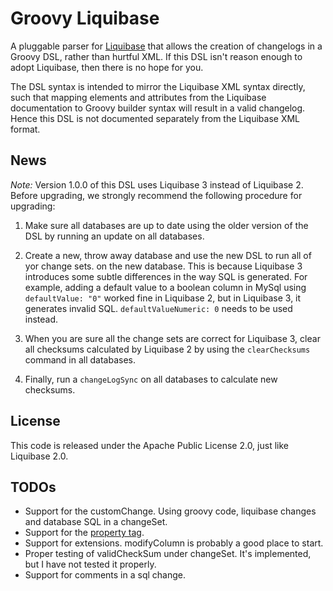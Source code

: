# Groovy Liquibase
A pluggable parser for [Liquibase](http://liquibase.org) that allows the creation of changelogs in a Groovy DSL, rather than hurtful XML. If this DSL isn't reason enough to adopt Liquibase, then there is no hope for you.

The DSL syntax is intended to mirror the Liquibase XML syntax directly, such that mapping elements and attributes from the Liquibase documentation to Groovy builder syntax will result in a valid changelog. Hence this DSL is not documented separately from the Liquibase XML format.

## News
*Note:* Version 1.0.0 of this DSL uses Liquibase 3 instead of Liquibase 2.
Before upgrading, we strongly recommend the following procedure for upgrading:

 1. Make sure all databases are up to date using the older version of the
    DSL by running an update on all databases.

 2. Create a new, throw away database and use the new DSL to run all of yor
    change sets. on the new database.  This is because Liquibase 3 introduces
    some subtle differences in the way SQL is generated.  For example, adding a
    default value to a boolean column in MySql using ```defaultValue: "0"```
    worked fine in Liquibase 2, but in Liquibase 3, it generates invalid SQL.
    ```defaultValueNumeric: 0``` needs to be used instead.
 3. When you are sure all the change sets are correct for Liquibase 3, clear
    all checksums calculated by Liquibase 2 by using the ```clearChecksums```
    command in all databases.

 4. Finally, run a ```changeLogSync``` on all databases to calculate new
    checksums.


## License
This code is released under the Apache Public License 2.0, just like Liquibase 2.0.

## TODOs

 * Support for the customChange. Using groovy code, liquibase changes and database SQL in a changeSet.
 * Support for the [property tag](http://www.liquibase.org/manual/changelog_parameters).
 * Support for extensions. modifyColumn is probably a good place to start.
 * Proper testing of validCheckSum under changeSet. It's implemented, but I have not tested it properly.
 * Support for comments in a sql change.
